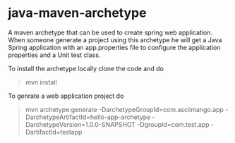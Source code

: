 # java-maven-archetype
A maven archetype that can be used to create spring web application. When someone generate a project using this archetype he will get
a Java Spring application with an app.properties file to configure the application properties and a Unit test class.

To install the archetype locally clone the code and do
>mvn install

To genrate a web application project do
>mvn archetype:generate -DarchetypeGroupId=com.asciimango.app  -DarchetypeArtifactId=hello-app-archetype -DarchetypeVersion=1.0.0-SNAPSHOT -DgroupId=com.test.app  -DartifactId=testapp

